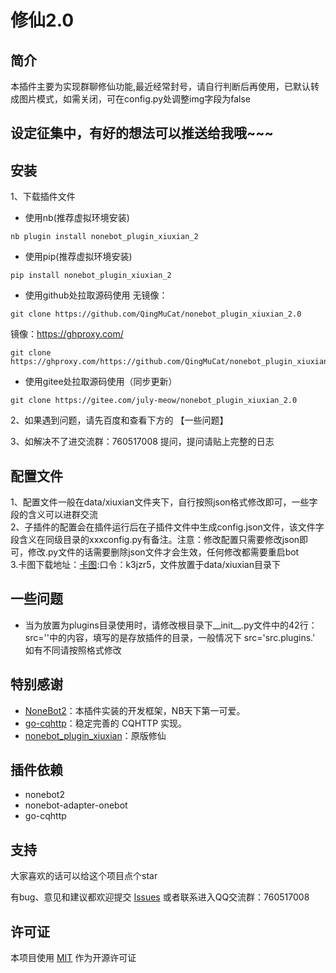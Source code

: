 # 修仙2.0

## 简介

本插件主要为实现群聊修仙功能,最近经常封号，请自行判断后再使用，已默认转成图片模式，如需关闭，可在config.py处调整img字段为false

## 设定征集中，有好的想法可以推送给我哦~~~

## 安装
1、下载插件文件
- 使用nb(推荐虚拟环境安装)
```
nb plugin install nonebot_plugin_xiuxian_2
```
- 使用pip(推荐虚拟环境安装)
```
pip install nonebot_plugin_xiuxian_2
```

- 使用github处拉取源码使用
无镜像：

```
git clone https://github.com/QingMuCat/nonebot_plugin_xiuxian_2.0
```

镜像：https://ghproxy.com/
```
git clone https://ghproxy.com/https://github.com/QingMuCat/nonebot_plugin_xiuxian_2.0
```
- 使用gitee处拉取源码使用（同步更新）
```
git clone https://gitee.com/july-meow/nonebot_plugin_xiuxian_2.0
```
2、如果遇到问题，请先百度和查看下方的 【一些问题】

3、如解决不了进交流群：760517008 提问，提问请贴上完整的日志

## 配置文件
1、配置文件一般在data/xiuxian文件夹下，自行按照json格式修改即可，一些字段的含义可以进群交流<br>
2、子插件的配置会在插件运行后在子插件文件中生成config.json文件，该文件字段含义在同级目录的xxxconfig.py有备注。注意：修改配置只需要修改json即可，修改.py文件的话需要删除json文件才会生效，任何修改都需要重启bot<br>
3.卡图下载地址：[卡图](https://cowtransfer.com/s/82b90d2b879d43):口令：k3jzr5，文件放置于data/xiuxian目录下<br>


## 一些问题
- 当为放置为plugins目录使用时，请修改根目录下__init__.py文件中的42行：src=''中的内容，填写的是存放插件的目录，一般情况下 src='src.plugins.'  如有不同请按照格式修改
## 特别感谢

- [NoneBot2](https://github.com/nonebot/nonebot2)：本插件实装的开发框架，NB天下第一可爱。
- [go-cqhttp](https://github.com/Mrs4s/go-cqhttp)：稳定完善的 CQHTTP 实现。
- [nonebot_plugin_xiuxian](https://github.com/s52047qwas/nonebot_plugin_xiuxian)：原版修仙

## 插件依赖

- nonebot2
- nonebot-adapter-onebot
- go-cqhttp

## 支持

大家喜欢的话可以给这个项目点个star

有bug、意见和建议都欢迎提交 [Issues](https://github.com/QingMuCat/nonebot_plugin_xiuxian_2.0/issues) 
或者联系进入QQ交流群：760517008

## 许可证
本项目使用 [MIT](https://choosealicense.com/licenses/mit/) 作为开源许可证
